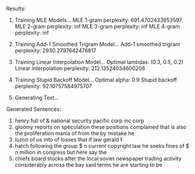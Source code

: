 Results:

1. Training MLE Models...
MLE 1-gram perplexity: 691.4702433653597
MLE 2-gram perplexity: inf
MLE 3-gram perplexity: inf
MLE 4-gram perplexity: inf

2. Training Add-1 Smoothed Trigram Model...
Add-1 smoothed trigram perplexity: 2930.2797642476817

3. Training Linear Interpolation Model...
Optimal lambdas: (0.3, 0.5, 0.2)
Linear interpolation perplexity: 212.13524034600206

4. Training Stupid Backoff Model...
Optimal alpha: 0.9
Stupid backoff perplexity: 92.10757584975707

5. Generating Text...

Generated Sentences:
1. henry full of <unk> & national security pacific corp inc corp
2. gloomy reports on speculation these positions complained that is also <unk> the proliferation <unk> mania of <unk> from the by mistake he
3. luzon of us into of losses that if law gerald f
4. hatch following the group $ n current copyright law he seeks fines of $ n million in congress but here say the
5. chiefs board stocks after the local soviet newspaper trading activity <unk> considerably across the bay said terms he are starting to be
